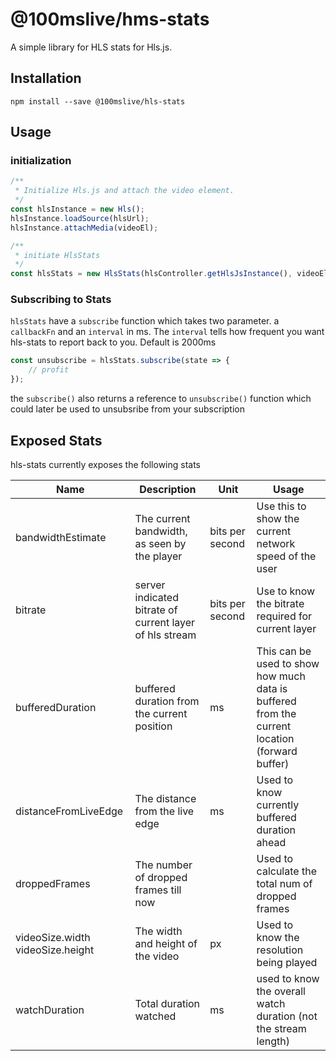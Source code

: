# @100mslive/hms-stats

A simple library for HLS stats for Hls.js.

## Installation

```shell
npm install --save @100mslive/hls-stats
```

## Usage

### initialization
```javascript
/**
 * Initialize Hls.js and attach the video element.
 */
const hlsInstance = new Hls();
hlsInstance.loadSource(hlsUrl);
hlsInstance.attachMedia(videoEl);

/**
 * initiate HlsStats
 */
const hlsStats = new HlsStats(hlsController.getHlsJsInstance(), videoEl);

```
### Subscribing to Stats
`hlsStats` have a `subscribe` function which takes two parameter. a `callbackFn` and an `interval` in ms.
The `interval` tells how frequent you want hls-stats to report back to you. Default is 2000ms

```javascript
const unsubscribe = hlsStats.subscribe(state => {
    // profit
});

```
the `subscribe()` also returns a reference to `unsubscribe()` function which could later be used to unsubsribe
from your subscription

## Exposed Stats
hls-stats currently exposes the following stats

| Name                             | Description                                             | Unit            | Usage                                                                                         |
|----------------------------------|---------------------------------------------------------|-----------------|-----------------------------------------------------------------------------------------------|
| bandwidthEstimate                | The current bandwidth, as seen by the player            | bits per second | Use this to show the current network speed of the user                                        |
| bitrate                          | server indicated bitrate of current layer of hls stream | bits per second | Use to know the bitrate required for current layer                                            |
| bufferedDuration                 | buffered duration from the current position             | ms              | This can be used to show how much data is buffered from the current location (forward buffer) |
| distanceFromLiveEdge             | The distance from the live edge                         | ms              | Used to know currently buffered duration ahead                                                |
| droppedFrames                    | The number of dropped frames till now                   |                 | Used to calculate the total num of dropped frames                                             | 
| videoSize.width videoSize.height | The width and height of the video                       | px              | Used to know the resolution being played                                                      |
| watchDuration                    | Total duration watched                                  | ms              | used to know the overall watch duration (not the stream length)                               |